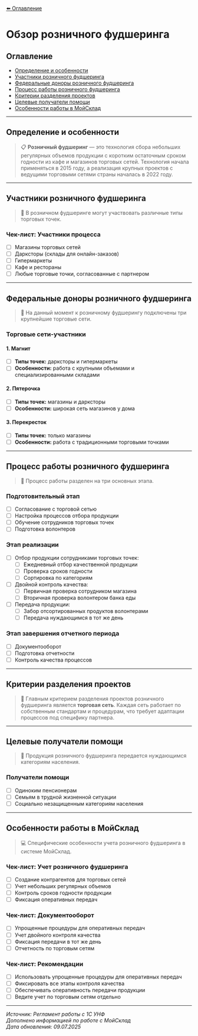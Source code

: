 [⬅️ Оглавление](../README.md)

# Обзор розничного фудшеринга

## Оглавление
- [Определение и особенности](#определение-и-особенности)
- [Участники розничного фудшеринга](#участники-розничного-фудшеринга)
- [Федеральные доноры розничного фудшеринга](#федеральные-доноры-розничного-фудшеринга)
- [Процесс работы розничного фудшеринга](#процесс-работы-розничного-фудшеринга)
- [Критерии разделения проектов](#критерии-разделения-проектов)
- [Целевые получатели помощи](#целевые-получатели-помощи)
- [Особенности работы в МойСклад](#особенности-работы-в-мойсклад)

---

## Определение и особенности

> 📋 **Розничный фудшеринг** — это технология сбора небольших регулярных объемов продукции с коротким остаточным сроком годности из кафе и магазинов торговых сетей. Технология начала применяться в 2015 году, а реализация крупных проектов с ведущими торговыми сетями страны началась в 2022 году.

---

## Участники розничного фудшеринга

> 👥
> В розничном фудшеринге могут участвовать различные типы торговых точек.

### Чек-лист: Участники процесса
- [ ] Магазины торговых сетей
- [ ] Дарксторы (склады для онлайн-заказов)
- [ ] Гипермаркеты
- [ ] Кафе и рестораны
- [ ] Любые торговые точки, согласованные с партнером

---

## Федеральные доноры розничного фудшеринга

> 🏪
> На данный момент к розничному фудшерингу подключены три крупнейшие торговые сети.

### Торговые сети-участники

#### 1. Магнит
- [ ] **Типы точек:** дарксторы и гипермаркеты
- [ ] **Особенности:** работа с крупными объемами и специализированными складами

#### 2. Пятерочка
- [ ] **Типы точек:** магазины и дарксторы
- [ ] **Особенности:** широкая сеть магазинов у дома

#### 3. Перекресток
- [ ] **Типы точек:** только магазины
- [ ] **Особенности:** работа с традиционными торговыми точками

---

## Процесс работы розничного фудшеринга

> 🔄
> Процесс работы разделен на три основных этапа.

### Подготовительный этап
- [ ] Согласование с торговой сетью
- [ ] Настройка процессов отбора продукции
- [ ] Обучение сотрудников торговых точек
- [ ] Подготовка волонтеров

### Этап реализации
- [ ] Отбор продукции сотрудниками торговых точек:
  - [ ] Ежедневный отбор качественной продукции
  - [ ] Проверка сроков годности
  - [ ] Сортировка по категориям
- [ ] Двойной контроль качества:
  - [ ] Первичная проверка сотрудником магазина
  - [ ] Вторичная проверка волонтером банка еды
- [ ] Передача продукции:
  - [ ] Забор отсортированных продуктов волонтерами
  - [ ] Передача нуждающимся в тот же день

### Этап завершения отчетного периода
- [ ] Документооборот
- [ ] Подготовка отчетности
- [ ] Контроль качества процессов

---

## Критерии разделения проектов

> 🎯
> Главным критерием разделения проектов розничного фудшеринга является **торговая сеть**. Каждая сеть работает по собственным стандартам и процедурам, что требует адаптации процессов под специфику партнера.

---

## Целевые получатели помощи

> 👥
> Продукция розничного фудшеринга передается нуждающимся категориям населения.

### Получатели помощи
- [ ] Одиноким пенсионерам
- [ ] Семьям в трудной жизненной ситуации
- [ ] Социально незащищенным категориям населения

---

## Особенности работы в МойСклад

> 💻
> Специфические особенности учета розничного фудшеринга в системе МойСклад.

### Чек-лист: Учет розничного фудшеринга
- [ ] Создание контрагентов для торговых сетей
- [ ] Учет небольших регулярных объемов
- [ ] Контроль сроков годности продукции
- [ ] Фиксация оперативных передач

### Чек-лист: Документооборот
- [ ] Упрощенные процедуры для оперативных передач
- [ ] Учет двойного контроля качества
- [ ] Фиксация передачи в тот же день
- [ ] Отчетность по торговым сетям

### Чек-лист: Рекомендации
- [ ] Использовать упрощенные процедуры для оперативных передач
- [ ] Фиксировать все этапы контроля качества
- [ ] Обеспечивать оперативность передачи продукции
- [ ] Ведите учет по торговым сетям отдельно

---

*Источник: Регламент работы с 1С УНФ*  
*Дополнено информацией по работе с МойСклад*  
*Дата обновления: 09.07.2025* 